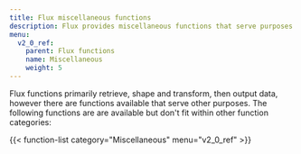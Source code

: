 ```yaml
---
title: Flux miscellaneous functions
description: Flux provides miscellaneous functions that serve purposes other than retrieving, transforming, or outputting data.
menu:
  v2_0_ref:
    parent: Flux functions
    name: Miscellaneous
    weight: 5
---
```


Flux functions primarily retrieve, shape and transform, then output data, however
there are functions available that serve other purposes.
The following functions are are available but don't fit within other function categories:

{{< function-list category="Miscellaneous" menu="v2_0_ref" >}}
